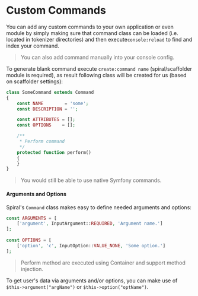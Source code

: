 # Custom Commands
You can add any custom commands to your own application or even module by simply making sure that command class can be loaded (i.e. located in tokenizer directories) and then execute`console:reload` to find and index your command.

> You can also add command manually into your console config.

To generate blank command execute `create:command name` (spiral/scaffolder module is required), as result following class will be created for us (based on scaffolder settings):

```php
class SomeCommand extends Command
{
    const NAME        = 'some';
    const DESCRIPTION = '';

    const ATTRIBUTES = [];
    const OPTIONS    = [];

    /**
     * Perform command
     */
    protected function perform()
    {
    }
}
```

> You would still be able to use native Symfony commands.

#### Arguments and Options

Spiral's `Command` class makes easy to define needed arguments and options:

```php
const ARGUMENTS = [
    ['argument', InputArgument::REQUIRED, 'Argument name.']
];
    
const OPTIONS = [
    ['option', 'c', InputOption::VALUE_NONE, 'Some option.']
];
```

> Perform method are executed using Container and support method injection.

To get user's data via arguments and/or options, you can make use of `$this->argument("argName")` or `$this->option("optName")`. 
